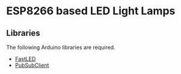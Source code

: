 # ESP8266 based LED Light Lamps

## Libraries

The following Arduino libraries are required.

- [FastLED](https://fastled.io/)
- [PubSubClient](https://pubsubclient.knolleary.net/)
